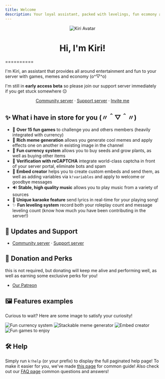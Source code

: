 ```yaml
---
title: Welcome
description: Your loyal assistant, packed with levelings, fun ecomony and many more features to bring entertainment to your server! 
---
```


<p align="center">
<img alt="Kiri Avatar" src="https://i.imgur.com/dMYK56w.png"/>
</p>

<h1><center>Hi, I'm Kiri!</center></h1>
==========

I'm Kiri, an assistant that provides all around entertainment and fun to your server with games, memes and economy (o^▽^o)

I'm still in **early access beta** so please join our support server immediately if you get stuck somewhere 😐
<center><a href="https://discord.gg/D6rWrvS">Community server</a> · <a href="https://discord.gg/kJRAjMyEkY">Support server</a> · <a href="https://discord.com/oauth2/authorize?client_id=859116638820761630&permissions=139556416887&scope=bot%20applications.commands">Invite me</a></center>

✨ What i have in store for you (〃＾▽＾〃)
---------------------

* 🏓 **Over 15 fun games** to challenge you and others members (heavily integrated with currency)
* 🎨 **Rich meme generation** allows you generate cool memes and apply effects one on another in existing image in the channel
* 📜 **Fun currency system** allows you to buy seeds and grow plants, as well as buying other items
* 🔢 **Verification with reCAPTCHA** integrate world-class captcha in front of your server portal, eliminate bots and spam
* 📜 **Embed creator** helps you to create custom embeds and send them, as well as adding variables via `k!variables` and apply to welcome or goodbye messages
* 🔊 **Stable, high quality music** allows you to play music from a variety of sources
* 📢 **Unique karaoke feature** send lyrics in real-time for your playing song!
* ✨ **Fun leveling system** record both your roleplay count and message leveling count (know how much you have been contributing in the server!)

📢 Updates and Support
----------------------

* [Community server](https://discord.gg/D6rWrvS) · [Support server](https://discord.gg/kJRAjMyEkY)

🤗 Donation and Perks
---------------------

this is not required, but donating will keep me alive and performing well, as well as earning some exclusive perks for you!

* [Our Patreon](https://www.patreon.com/kiridiscord)

🖼 Features examples
--------

Curious to wait? Here are some image to satisfy your curiosity!

![Fun currency system](https://i.imgur.com/1BOeMeN.png)
![Stackable meme generator](https://i.imgur.com/vDOx4cP.png)
![Embed creator](https://i.imgur.com/GSe9vQh.png)
![Fun games to enjoy](https://i.imgur.com/u2Zpb7e.png)

🛠️ Help
--------

Simply run `k!help` (or your prefix) to display the full paginated help page! To make it easier for you, we've made [this page](docs/intro) for common guide! Also check out our [FAQ page](faq/) common questions and answers!
